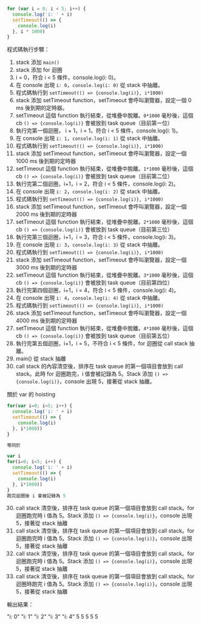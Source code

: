 ```js
for (var i = 0; i < 5; i++) {
  console.log('i: ' + i)
  setTimeout(() => {
    console.log(i)
  }, i * 1000)
}
```

程式碼執行步驟：

1. stack 添加 `main()`
2. stack 添加 for 迴圈
3. i = 0，符合 i < 5 條件，console.log(i: 0)。
4. 在 console 出現 `i: 0`，`console.log(i: 0)` 從 stack 中抽離。
5. 程式碼執行到 `setTimeout(() => {console.log(i)}, i*1000)`
6. stack 添加 setTimeout function，setTimeout 會呼叫瀏覽器，設定一個 0 ms 後到期的定時器。
7. setTimeout 這個 function 執行結束，從堆疊中脫離。`0*1000` 毫秒後，這個 cb `() => {console.log(i)}` 會被放到 task queue（目前第一位）
8. 執行完第一個迴圈， i + 1，i = 1，符合 i < 5 條件，console.log(i: 1)。
9. 在 console 出現 `i: 1`，`console.log(i: 1)` 從 stack 中抽離。
10. 程式碼執行到 `setTimeout(() => {console.log(i)}, i*1000)`
11. stack 添加 setTimeout function，setTimeout 會呼叫瀏覽器，設定一個 1000 ms 後到期的定時器
12. setTimeout 這個 function 執行結束，從堆疊中脫離。`1*1000` 毫秒後，這個 cb `() => {console.log(i)}` 會被放到 task queue（目前第二位）
13. 執行完第二個迴圈，i+1，i = 2，符合 i < 5 條件，console.log(i: 2)。
14. 在 console 出現 `i: 2`，`console.log(i: 2)` 從 stack 中抽離。
15. 程式碼執行到 `setTimeout(() => {console.log(i)}, i*1000)`
16. stack 添加 setTimeout function，setTimeout 會呼叫瀏覽器，設定一個 2000 ms 後到期的定時器
17. setTimeout 這個 function 執行結束，從堆疊中脫離。`2*1000` 毫秒後，這個 cb `() => {console.log(i)}` 會被放到 task queue（目前第三位）
18. 執行完第三個迴圈，i+1，i = 3，符合 i < 5 條件，console.log(i: 3)。
19. 在 console 出現 `i: 3`，`console.log(i: 3)` 從 stack 中抽離。
20. 程式碼執行到 `setTimeout(() => {console.log(i)}, i*1000)`
21. stack 添加 setTimeout function，setTimeout 會呼叫瀏覽器，設定一個 3000 ms 後到期的定時器
22. setTimeout 這個 function 執行結束，從堆疊中脫離。`3*1000` 毫秒後，這個 cb `() => {console.log(i)}` 會被放到 task queue（目前第四位）
23. 執行完第四個迴圈，i+1，i = 4，符合 i < 5 條件，console.log(i: 4)。
24. 在 console 出現 `i: 4`，`console.log(i: 4)` 從 stack 中抽離。
25. 程式碼執行到 `setTimeout(() => {console.log(i)}, i*1000)`
26. stack 添加 setTimeout function，setTimeout 會呼叫瀏覽器，設定一個 4000 ms 後到期的定時器
27. setTimeout 這個 function 執行結束，從堆疊中脫離。`4*1000` 毫秒後，這個 cb `() => {console.log(i)}` 會被放到 task queue（目前第五位）
28. 執行完第五個迴圈，i+1，i = 5，不符合 i < 5 條件，for 迴圈從 call stack 抽離。
29. main() 從 stack 抽離
30. call stack 的內容清空後，排序在 task queue 的第一個項目會放到 call stack。此時 for 迴圈跑完，i 值會被記錄為 5。Stack 添加 `() => {console.log(i)}`，console 出現 5，接著從 stack 抽離。

關於 var 的 hoisting

```js
for(var i=0; i<5; i++) {
  console.log('i: ' + i)
  setTimeout(() => {
    console.log(i)
  }, i*1000))
}

等同於

var i
for(i=0; i<5; i++) {
  console.log('i: ' + i)
  setTimeout(() => {
    console.log(i)
  }, i*1000))
}
跑完迴圈後 i 會被記錄為 5

```

30. call stack 清空後，排序在 task queue 的第一個項目會放到 call stack。for 迴圈跑完時 i 值為 5。Stack 添加 `() => {console.log(i)}`，console 出現 5，接著從 stack 抽離
31. call stack 清空後，排序在 task queue 的第一個項目會放到 call stack。for 迴圈跑完時 i 值為 5。Stack 添加 `() => {console.log(i)}`，console 出現 5，接著從 stack 抽離
32. call stack 清空後，排序在 task queue 的第一個項目會放到 call stack。for 迴圈跑完時 i 值為 5。Stack 添加 `() => {console.log(i)}`，console 出現 5，接著從 stack 抽離
33. call stack 清空後，排序在 task queue 的第一個項目會放到 call stack。for 迴圈時跑完 i 值為 5。Stack 添加 `() => {console.log(i)}`，console 出現 5，接著從 stack 抽離

輸出結果：

"i: 0"
"i: 1"
"i: 2"
"i: 3"
"i: 4"
5
5
5
5
5
